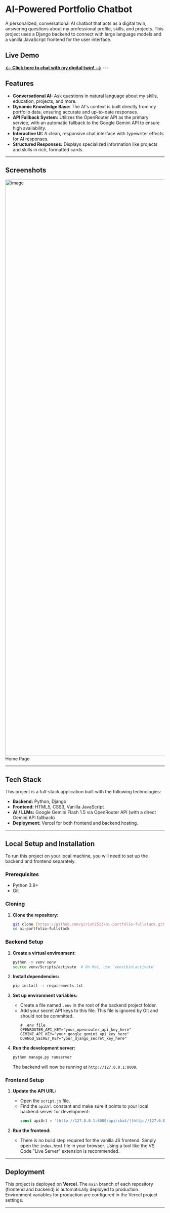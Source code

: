 # AI-Powered Portfolio Chatbot

A personalized, conversational AI chatbot that acts as a digital twin, answering questions about my professional profile, skills, and projects. This project uses a Django backend to connect with large language models and a vanilla JavaScript frontend for the user interface.

## Live Demo

**[<-- Click here to chat with my digital twin! -->](https://girish-saana.vercel.app)** ---

## Features

* **Conversational AI:** Ask questions in natural language about my skills, education, projects, and more.
* **Dynamic Knowledge Base:** The AI's context is built directly from my portfolio data, ensuring accurate and up-to-date responses.
* **API Fallback System:** Utilizes the OpenRouter API as the primary service, with an automatic fallback to the Google Gemini API to ensure high availability.
* **Interactive UI:** A clean, responsive chat interface with typewriter effects for AI responses.
* **Structured Responses:** Displays specialized information like projects and skills in rich, formatted cards.

---

## Screenshots

<img width="3197" height="1822" alt="image" src="https://github.com/user-attachments/assets/37548e69-b32b-4f10-b43d-c33b4ef7d25f" />
Home Page

---

## Tech Stack

This project is a full-stack application built with the following technologies:

* **Backend:** Python, Django
* **Frontend:** HTML5, CSS3, Vanilla JavaScript
* **AI / LLMs:** Google Gemini Flash 1.5 via OpenRouter API (with a direct Gemini API fallback)
* **Deployment:** Vercel for both frontend and backend hosting.



---

## Local Setup and Installation

To run this project on your local machine, you will need to set up the backend and frontend separately.

### Prerequisites

* Python 3.9+
* Git

### Cloning

1.  **Clone the repository:**
    ```bash
    git clone [https://github.com/girish2513/ai-portfolio-fullstack.git](https://github.com/girish2513/ai-portfolio-fullstack.git)
    cd ai-portfolio-fullstack
    ```

### Backend Setup

1.  **Create a virtual environment:**
    ```bash
    python -m venv venv
    source venv/Scripts/activate  # On Mac, use `venv\bin\activate`
    ```

2.  **Install dependencies:**
    ```bash
    pip install -r requirements.txt
    ```

3.  **Set up environment variables:**
    * Create a file named `.env` in the root of the backend project folder.
    * Add your secret API keys to this file. This file is ignored by Git and should not be committed.
        ```
        # .env file
        OPENROUTER_API_KEY="your_openrouter_api_key_here"
        GEMINI_API_KEY="your_google_gemini_api_key_here"
        DJANGO_SECRET_KEY="your_django_secret_key_here" 
        ```

5.  **Run the development server:**
    ```bash
    python manage.py runserver
    ```
    The backend will now be running at `http://127.0.0.1:8000`.

### Frontend Setup

1.  **Update the API URL:**
    * Open the `script.js` file.
    * Find the `apiUrl` constant and make sure it points to your local backend server for development:
        ```javascript
        const apiUrl = '[http://127.0.0.1:8000/api/chat/](http://127.0.0.1:8000/api/chat/)';
        ```

2.  **Run the frontend:**
    * There is no build step required for the vanilla JS frontend. Simply open the `index.html` file in your browser. Using a tool like the VS Code "Live Server" extension is recommended.

---

## Deployment

This project is deployed on **Vercel**. The `main` branch of each repository (frontend and backend) is automatically deployed to production. Environment variables for production are configured in the Vercel project settings.

---
